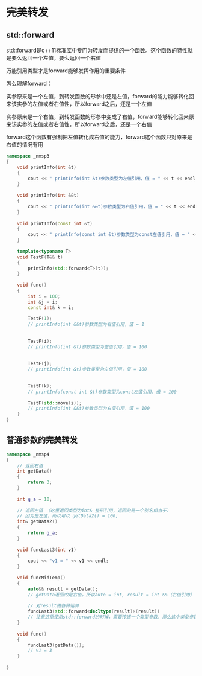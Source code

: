 # 完美转发

## std::forward

std::forward是c++11标准库中专门为转发而提供的一个函数。这个函数的特性就是要么返回一个左值，要么返回一个右值

万能引用类型才是forward能够发挥作用的重要条件

怎么理解forward：

实参原来是一个左值，到转发函数的形参中还是左值，forward的能力能够转化回来该实参的左值或者右值性，所以forward之后，还是一个左值

实参原来是一个右值，到转发函数的形参中变成了右值，forward能够转化回来原来该实参的左值或者右值性，所以forward之后，还是一个右值

forward这个函数有强制把左值转化成右值的能力，forward这个函数只对原来是右值的情况有用

```c++
namespace _nmsp3
{
    void printInfo(int &t)
    {
        cout << " printInfo(int &t)参数类型为左值引用，值 = " << t << endl;
    }
    
    void printInfo(int &&t)
    {
        cout << " printInfo(int &&t)参数类型为右值引用，值 = " << t << endl;
    }
    
    void printInfo(const int &t)
    {
        cout << " printInfo(const int &t)参数类型为const左值引用，值 = " << t << endl;
    }
    
    template<typename T>
    void TestF(T&& t)
    {
        printInfo(std::forward<T>(t));
    }
    
    void func()
    {
        int i = 100;
        int &j = i;
        const int& k = i;
        
        TestF(1);
        // printInfo(int &&t)参数类型为右值引用，值 = 1
        
        
        TestF(i);
        // printInfo(int &t)参数类型为左值引用，值 = 100
        
        
        TestF(j);
        // printInfo(int &t)参数类型为左值引用，值 = 100
        
        
        TestF(k);
        // printInfo(const int &t)参数类型为const左值引用，值 = 100
        
        TestF(std::move(i));
        // printInfo(int &&t)参数类型为右值引用，值 = 100
    }
}
```



## 普通参数的完美转发

```c++
namespace _nmsp4
{
    // 返回右值
    int getData()
    {
        return 3;
    }
    
    int g_a = 10;
    
    // 返回左值 （这里返回类型为int& 整形引用，返回的是一个别名相当于）
    // 因为是左值，所以可以 getData2() = 100;
    int& getData2()
    {
        return g_a;
    }
    
    void funcLast3(int v1)
    {
        cout << "v1 = " << v1 << endl;
    }
    
    void funcMidTemp()
    {
        auto&& result = getData();
        // getData返回的是右值，所以auto = int, result = int &&（右值引用）
        
        // 对result做各种运算
        funcLast3(std::forward<decltype(result)>(result))
        // 注意这里使用std::forward的时候，需要传递一个类型参数，那么这个类型参数在这种普通函数调用的情况下，就可以使用decltype()来进行类型推断
    }
    
    void func()
    {
        funcLast3(getData());
        // v1 = 3
    }
    
}
```

